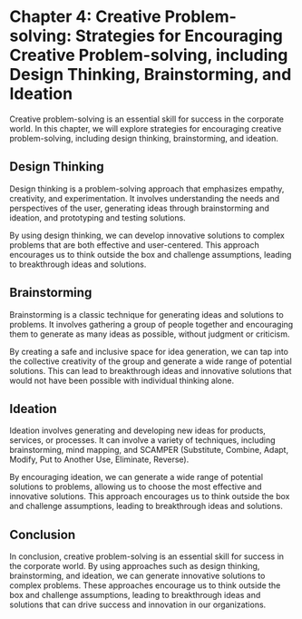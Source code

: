 Chapter 4: Creative Problem-solving: Strategies for Encouraging Creative Problem-solving, including Design Thinking, Brainstorming, and Ideation
================================================================================================================================================

Creative problem-solving is an essential skill for success in the corporate world. In this chapter, we will explore strategies for encouraging creative problem-solving, including design thinking, brainstorming, and ideation.

Design Thinking
---------------

Design thinking is a problem-solving approach that emphasizes empathy, creativity, and experimentation. It involves understanding the needs and perspectives of the user, generating ideas through brainstorming and ideation, and prototyping and testing solutions.

By using design thinking, we can develop innovative solutions to complex problems that are both effective and user-centered. This approach encourages us to think outside the box and challenge assumptions, leading to breakthrough ideas and solutions.

Brainstorming
-------------

Brainstorming is a classic technique for generating ideas and solutions to problems. It involves gathering a group of people together and encouraging them to generate as many ideas as possible, without judgment or criticism.

By creating a safe and inclusive space for idea generation, we can tap into the collective creativity of the group and generate a wide range of potential solutions. This can lead to breakthrough ideas and innovative solutions that would not have been possible with individual thinking alone.

Ideation
--------

Ideation involves generating and developing new ideas for products, services, or processes. It can involve a variety of techniques, including brainstorming, mind mapping, and SCAMPER (Substitute, Combine, Adapt, Modify, Put to Another Use, Eliminate, Reverse).

By encouraging ideation, we can generate a wide range of potential solutions to problems, allowing us to choose the most effective and innovative solutions. This approach encourages us to think outside the box and challenge assumptions, leading to breakthrough ideas and solutions.

Conclusion
----------

In conclusion, creative problem-solving is an essential skill for success in the corporate world. By using approaches such as design thinking, brainstorming, and ideation, we can generate innovative solutions to complex problems. These approaches encourage us to think outside the box and challenge assumptions, leading to breakthrough ideas and solutions that can drive success and innovation in our organizations.
